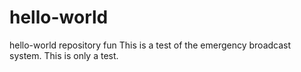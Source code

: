 # hello-world
hello-world repository fun
This is a test of the emergency broadcast system. This is only a test.
